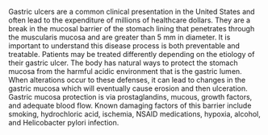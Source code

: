 Gastric ulcers are a common clinical presentation in the United States and often lead to the expenditure of millions of healthcare dollars. They are a break in the mucosal barrier of the stomach lining that penetrates through the muscularis mucosa and are greater than 5 mm in diameter. It is important to understand this disease process is both preventable and treatable. Patients may be treated differently depending on the etiology of their gastric ulcer. The body has natural ways to protect the stomach mucosa from the harmful acidic environment that is the gastric lumen. When alterations occur to these defenses, it can lead to changes in the gastric mucosa which will eventually cause erosion and then ulceration. Gastric mucosa protection is via prostaglandins, mucous, growth factors, and adequate blood flow. Known damaging factors of this barrier include smoking, hydrochloric acid, ischemia, NSAID medications, hypoxia, alcohol, and Helicobacter pylori infection.